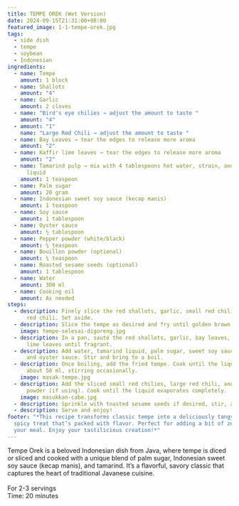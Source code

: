 ```yaml
---
title: TEMPE OREK (Wet Version)
date: 2024-09-15T21:31:00+08:00
featured_image: 1-1-tempe-orek.jpg
tags:
  - side dish
  - tempe
  - soybean
  - Indonesian
ingredients:
  - name: Tempe
    amount: 1 block
  - name: Shallots
    amount: "4"
  - name: Garlic
    amount: 2 cloves
  - name: "Bird's eye chilies → adjust the amount to taste "
    amount: "4"
  - amount: "1"
    name: "Large Red Chili → adjust the amount to taste "
  - name: Bay Leaves → tear the edges to release more aroma
    amount: "2"
  - name: Kaffir lime leaves → tear the edges to release more aroma
    amount: "2"
  - name: Tamarind pulp → mix with 4 tablespoons hot water, strain, and use the
      liquid
    amount: 1 teaspoon
  - name: Palm sugar
    amount: 20 gram
  - name: Indonesian sweet soy sauce (kecap manis)
    amount: 1 teaspoon
  - name: Soy sauce
    amount: 1 tablespoon
  - name: Oyster sauce
    amount: ½ tablespoon
  - name: Pepper powder (white/black)
    amount: ¼ teaspoon
  - name: Bouillon powder (optional)
    amount: ¼ teaspoon
  - name: Roasted sesame seeds (optional)
    amount: 1 tablespoon
  - name: Water
    amount: 300 ml
  - name: Cooking oil
    amount: As needed
steps:
  - description: Finely slice the red shallots, garlic, small red chilies, and large
      red chili. Set aside.
  - description: Slice the tempe as desired and fry until golden brown. Remove and drain.
    image: tempe-selesai-digoreng.jpg
  - description: In a pan, sauté the red shallots, garlic, bay leaves, and kaffir
      lime leaves until fragrant.
  - description: Add water, tamarind liquid, palm sugar, sweet soy sauce, soy sauce,
      and oyster sauce. Stir and bring to a boil.
  - description: Once boiling, add the fried tempe. Cook until the liquid reduces to
      about 50 ml, stirring occasionally.
    image: masak-tempe.jpg
  - description: Add the sliced small red chilies, large red chili, and bouillon
      powder (if using). Cook until the liquid evaporates completely.
    image: masukkan-cabe.jpg
  - description: Sprinkle with toasted sesame seeds if desired, stir, and turn off the heat.
  - description: Serve and enjoy!
footer: "*This recipe transforms classic tempe into a deliciously tangy and
  spicy treat that’s packed with flavor. Perfect for adding a bit of zest to
  your meal. Enjoy your tastilicious creation!*"
---
```

Tempe Orek is a beloved Indonesian dish from Java, where tempe is diced or sliced and cooked with a unique blend of palm sugar, Indonesian sweet soy sauce (kecap manis), and tamarind. It’s a flavorful, savory classic that captures the heart of traditional Javanese cuisine.\
\
For 2-3 servings\
Time: 20 minutes
